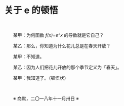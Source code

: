 # 关于 e 的顿悟

&emsp;&emsp;

&emsp;&emsp;某甲：为何函数 _f(x)=e^x_ 的导数就是它自己？

&emsp;&emsp;某乙：那么，你知道为什么花儿总是在春天开放？

&emsp;&emsp;某甲：不知道。

&emsp;&emsp;某乙：因为人们把花儿开放的那个季节定义为「春天」。

&emsp;&emsp;某甲：我知道了。（顿悟状）

&emsp;&emsp;

&emsp;&emsp;※ 商默，二〇一八年十一月卅日 ※